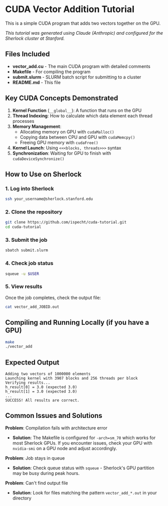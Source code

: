 # CUDA Vector Addition Tutorial

This is a simple CUDA program that adds two vectors together on the GPU.

*This tutorial was generated using Claude (Anthropic) and configured for the Sherlock cluster at Stanford.*

## Files Included

- **vector_add.cu** - The main CUDA program with detailed comments
- **Makefile** - For compiling the program
- **submit.slurm** - SLURM batch script for submitting to a cluster
- **README.md** - This file

## Key CUDA Concepts Demonstrated

1. **Kernel Function** (`__global__`): A function that runs on the GPU
2. **Thread Indexing**: How to calculate which data element each thread processes
3. **Memory Management**: 
   - Allocating memory on GPU with `cudaMalloc()`
   - Copying data between CPU and GPU with `cudaMemcpy()`
   - Freeing GPU memory with `cudaFree()`
4. **Kernel Launch**: Using `<<<blocks, threads>>>` syntax
5. **Synchronization**: Waiting for GPU to finish with `cudaDeviceSynchronize()`

## How to Use on Sherlock

### 1. Log into Sherlock

```bash
ssh your_username@sherlock.stanford.edu
```

### 2. Clone the repository

```bash
git clone https://github.com/ispecht/cuda-tutorial.git
cd cuda-tutorial
```

### 3. Submit the job

```bash
sbatch submit.slurm
```

### 4. Check job status

```bash
squeue -u $USER
```

### 5. View results

Once the job completes, check the output file:

```bash
cat vector_add_JOBID.out
```

## Compiling and Running Locally (if you have a GPU)

```bash
make
./vector_add
```

## Expected Output

```
Adding two vectors of 1000000 elements
Launching kernel with 3907 blocks and 256 threads per block
Verifying results...
h_result[0] = 3.0 (expected 3.0)
h_result[1] = 3.0 (expected 3.0)
...
SUCCESS! All results are correct.
```

## Common Issues and Solutions

**Problem**: Compilation fails with architecture error
- **Solution**: The Makefile is configured for `-arch=sm_70` which works for most Sherlock GPUs. If you encounter issues, check your GPU with `nvidia-smi` on a GPU node and adjust accordingly.

**Problem**: Job stays in queue
- **Solution**: Check queue status with `squeue` - Sherlock's GPU partition may be busy during peak hours.

**Problem**: Can't find output file
- **Solution**: Look for files matching the pattern `vector_add_*.out` in your directory